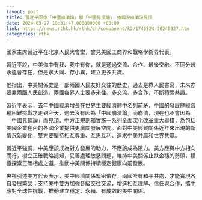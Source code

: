 ```yaml
---
layout: post
title: 習近平回應「中國崩潰論」和「中國見頂論」　強調沒崩潰沒見頂
date: 2024-03-27 18:31:47.000000000 +08:00
link: https://news.rthk.hk/rthk/ch/component/k2/1746524-20240327.htm
categories: rthk
---
```


國家主席習近平在北京人民大會堂，會見美國工商界和戰略學術界代表。

習近平說，中美你中有我、我中有你，就是通過交流、合作、最後交融。不同分歧永遠會存在，但是求大同、存小異，建立更多共識。

他指出，中美關係史是一部兩國人民友好交往的歷史，過去是靠人民書寫，未來亦要靠兩國人民創造。兩國各界人士要多來往、多交流、多合作，不斷積累共識。

習近平表示，去年中國經濟增長在世界主要經濟體中名列前茅，中國的發展歷經各種困難挑戰才走到今天，過去沒有因為「中國崩潰論」而崩潰，現在也不會因為「中國見頂論」而見頂。中方正規劃和實施一系列全面深化改革重大舉措，為包括美國企業在內的各國企業提供更廣闊發展空間。面對中美經貿關係近年來出現的新情況新變化，雙方要堅持相互尊重、互惠互利、追求中美共贏和世界共贏。

習近平強調，中美應該成為對方發展的助力，不應該成為阻力。美方應與中方相向而行，樹立正確戰略認知，妥善處理敏感問題，維持中美關係止跌企穩的勢頭，積極探索正確相處之道，推動中美關係持續穩定健康向前發展。

央視引述美方代表表示，美中經濟關係緊密依存，兩國唯有和平共處，才能實現各自發展繁榮；支持美中雙方加強各級交往交流，增進相互理解、信任與合作，攜手應對全球性挑戰，推動建立穩定、永續、有成效的美中關係。
